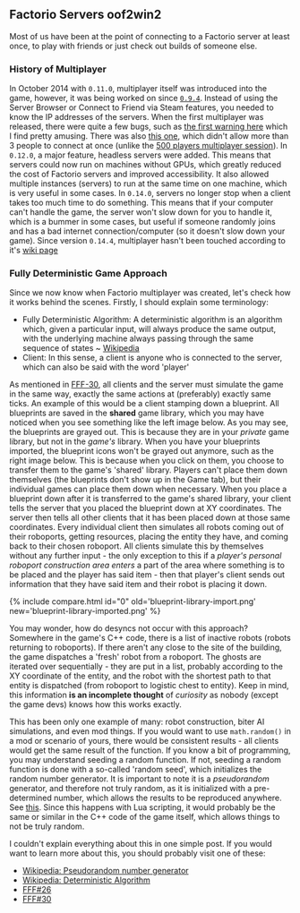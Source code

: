 ## Factorio Servers <author>oof2win2</author>

Most of us have been at the point of connecting to a Factorio server at least once, to play with friends or just check out builds of someone else.

### History of Multiplayer

In October 2014 with `0.11.0`, multiplayer itself was introduced into the game, however, it was being worked on since [`0.9.4`](https://www.factorio.com/blog/post/fff-26). Instead of using the Server Browser or Connect to Friend via Steam features, you needed to know the IP addresses of the servers. When the first multiplayer was released, there were quite a few bugs, such as [the first warning here](https://forums.factorio.com/viewtopic.php?t=6285) which I find pretty amusing. There was also [this one](https://forums.factorio.com/viewtopic.php?t=6414), which didn't allow more than 3 people to connect at once (unlike the [500 players multiplayer session](https://www.factorio.com/blog/post/fff-332)).
In `0.12.0`, a major feature, headless servers were added. This means that servers could now run on machines without GPUs, which greatly reduced the cost of Factorio servers and improved accessibility. It also allowed multiple instances (servers) to run at the same time on one machine, which is very useful in some cases.
In `0.14.0`, servers no longer stop when a client takes too much time to do something. This means that if your computer can't handle the game, the server won't slow down for you to handle it, which is a bummer in some cases, but useful if someone randomly joins and has a bad internet connection/computer (so it doesn't slow down your game).
Since version `0.14.4`, multiplayer hasn't been touched according to it's [wiki page](https://wiki.factorio.com/multiplayer#History)

### Fully Deterministic Game Approach

Since we now know when Factorio multiplayer was created, let's check how it works behind the scenes. Firstly, I should explain some terminology:
- Fully Deterministic Algorithm: A deterministic algorithm is an algorithm which, given a particular input, will always produce the same output, with the underlying machine always passing through the same sequence of states ~ [Wikipedia](https://en.wikipedia.org/wiki/Deterministic_algorithm)
- Client: In this sense, a client is anyone who is connected to the server, which can also be said with the word 'player'

As mentioned in [FFF-30](https://www.factorio.com/blog/post/fff-30), all clients and the server must simulate the game in the same way, exactly the same actions at (preferably) exactly same ticks. An example of this would be a client stamping down a blueprint. All blueprints are saved in the **shared** game library, which you may have noticed when you see something like the left image below. As you may see, the blueprints are grayed out. This is because they are in your *private* game library, but not in the *game's* library. When you have your blueprints imported, the blueprint icons won't be grayed out anymore, such as the right image below. This is because when you click on them, you choose to transfer them to the game's 'shared' library. Players can't place them down themselves (the blueprints don't show up in the Game tab), but their individual games can place them down when necessary. When you place a blueprint down after it is transferred to the game's shared library, your client tells the server that you placed the blueprint down at XY coordinates. The server then tells all other clients that it has been placed down at those same coordinates. Every individual client then simulates all robots coming out of their roboports, getting resources, placing the entity they have, and coming back to their chosen roboport. All clients simulate this by themselves without any further input - the only exception to this if a *player's personal roboport construction area enters* a part of the area where something is to be placed and the player has said item - then that player's client sends out information that they have said item and their robot is placing it down.

{% include compare.html id="0" old='blueprint-library-import.png' new='blueprint-library-imported.png' %}

You may wonder, how do desyncs not occur with this approach? Somewhere in the game's C++ code, there is a list of inactive robots (robots returning to roboports). If there aren't any close to the site of the building, the game dispatches a 'fresh' robot from a roboport. The ghosts are iterated over sequentially - they are put in a list, probably according to the XY coordinate of the entity, and the robot with the shortest path to that entity is dispatched (from roboport to logistic chest to entity). Keep in mind, this information **is an incomplete thought** of *curiosity* as nobody (except the game devs) knows how this works exactly.

This has been only one example of many: robot construction, biter AI simulations, and even mod things. If you would want to use `math.random()` in a mod or scenario of yours, there would be consistent results - all clients would get the same result of the function. If you know a bit of programming, you may understand seeding a random function. If not, seeding a random function is done with a so-called 'random seed', which initializes the random number generator. It is important to note it is a *pseudorandom* generator, and therefore not truly random, as it is initialized with a pre-determined number, which allows the results to be reproduced anywhere. See [this](https://en.wikipedia.org/wiki/Random_seed). Since this happens with Lua scripting, it would probably be the same or similar in the C++ code of the game itself, which allows things to not be truly random.

I couldn't explain everything about this in one simple post. If you would want to learn more about this, you should probably visit one of these:
- [Wikipedia: Pseudorandom number generator](https://en.wikipedia.org/wiki/Pseudorandom_number_generator)
- [Wikipedia: Deterministic Algorithm](https://en.wikipedia.org/wiki/Deterministic_algorithm)
- [FFF#26](https://www.factorio.com/blog/post/fff-26)
- [FFF#30](https://www.factorio.com/blog/post/fff-30)